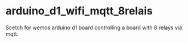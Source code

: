 # arduino_d1_wifi_mqtt_8relais
Scetch for wemos arduino d1 board controlling a board with 8 relays via mqtt 
